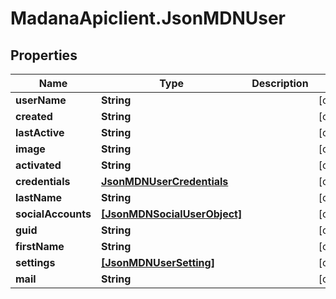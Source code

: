 # MadanaApiclient.JsonMDNUser

## Properties

Name | Type | Description | Notes
------------ | ------------- | ------------- | -------------
**userName** | **String** |  | [optional] 
**created** | **String** |  | [optional] 
**lastActive** | **String** |  | [optional] 
**image** | **String** |  | [optional] 
**activated** | **String** |  | [optional] 
**credentials** | [**JsonMDNUserCredentials**](JsonMDNUserCredentials.md) |  | [optional] 
**lastName** | **String** |  | [optional] 
**socialAccounts** | [**[JsonMDNSocialUserObject]**](JsonMDNSocialUserObject.md) |  | [optional] 
**guid** | **String** |  | [optional] 
**firstName** | **String** |  | [optional] 
**settings** | [**[JsonMDNUserSetting]**](JsonMDNUserSetting.md) |  | [optional] 
**mail** | **String** |  | [optional] 


